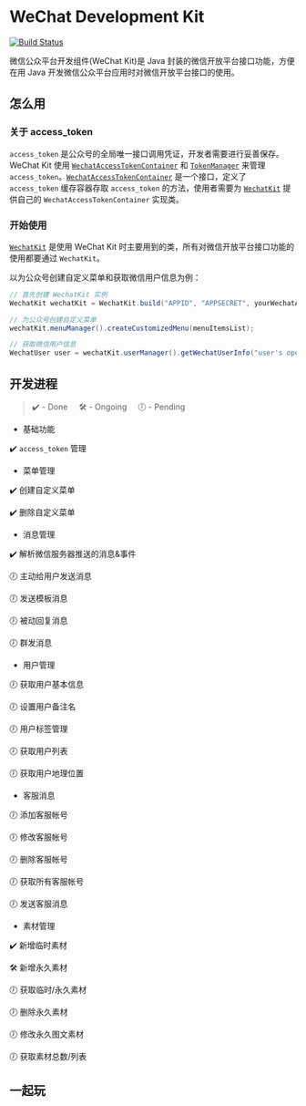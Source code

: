 # WeChat Development Kit

[![Build Status](https://travis-ci.org/ixfan/wechat-kit.svg?branch=master)](https://travis-ci.org/ixfan/wechat-kit)

微信公众平台开发组件(WeChat Kit)是 Java 封装的微信开放平台接口功能，方便在用 Java 开发微信公众平台应用时对微信开放平台接口的使用。

## 怎么用

### 关于 access_token

`access_token` 是公众号的全局唯一接口调用凭证，开发者需要进行妥善保存。WeChat Kit 使用 [`WechatAccessTokenContainer`](src/main/java/me/ixfan/wechatkit/token/WechatAccessTokenContainer.java) 和 [`TokenManager`](src/main/java/me/ixfan/wechatkit/token/TokenManager.java) 来管理 `access_token`。[`WechatAccessTokenContainer`](src/main/java/me/ixfan/wechatkit/token/WechatAccessTokenContainer.java) 是一个接口，定义了 `access_token` 缓存容器存取 `access_token` 的方法，使用者需要为 [`WechatKit`](src/main/java/me/ixfan/wechatkit/WechatKit.java) 提供自己的 `WechatAccessTokenContainer` 实现类。

### 开始使用

[`WechatKit`](src/main/java/me/ixfan/wechatkit/WechatKit.java) 是使用 WeChat Kit 时主要用到的类，所有对微信开放平台接口功能的使用都要通过 `WechatKit`。

以为公众号创建自定义菜单和获取微信用户信息为例：

```java
// 首先创建 WechatKit 实例
WechatKit wechatKit = WechatKit.build("APPID", "APPSECRET", yourWechatAccessTokenContainerImpl);

// 为公众号创建自定义菜单
wechatKit.menuManager().createCustomizedMenu(menuItemsList);

// 获取微信用户信息
WechatUser user = wechatKit.userManager().getWechatUserInfo("user's openid");
```

## 开发进程

> ✔️ - Done &nbsp;&nbsp;&nbsp; 🛠 - Ongoing  &nbsp;&nbsp;&nbsp; 🕖 - Pending

* 基础功能

 ✔️ `access_token` 管理

* 菜单管理

 ✔️ 创建自定义菜单
 
 ✔️ 删除自定义菜单

* 消息管理

 ✔️ 解析微信服务器推送的消息&事件
 
 🕖 主动给用户发送消息
 
 🕖 发送模板消息
 
 🕖 被动回复消息
 
 🕖 群发消息

* 用户管理

 🕖 获取用户基本信息
 
 🕖 设置用户备注名
 
 🕖 用户标签管理
 
 🕖 获取用户列表
 
 🕖 获取用户地理位置
 
* 客服消息

 🕖 添加客服帐号
 
 🕖 修改客服帐号
 
 🕖 删除客服帐号
 
 🕖 获取所有客服帐号
 
 🕖 发送客服消息
 
* 素材管理

 ✔️ 新增临时素材
 
 🛠 新增永久素材
 
 🕖 获取临时/永久素材
 
 🕖 删除永久素材
 
 🕖 修改永久图文素材
 
 🕖 获取素材总数/列表

## 一起玩


